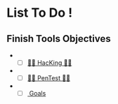# List To Do !

## Finish Tools Objectives
- - [ ] [👨‍💻 HacKing 👨‍💻](https://github.com/Anlominus/HacKing)
- - [ ] [👨‍💻 PenTest 👨‍💻](https://github.com/Anlominus/PenTest)
- - [ ] [ Goals ](https://github.com/Anlominus/Goals)
